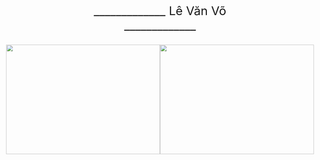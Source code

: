 <p style="text-align: center;font-size: 33px;">_____________ Lê Văn Võ _____________</p>
<div class="" style="display: flex; justify-content: center;">
    <img style="width: 420px; height: 300px;" src="https://cdn.brvn.vn/editor_news/2012/09/hinhanhdong2-ID367.gif">
    <img style="width: 420px; height: 300px;" src="https://cdn.brvn.vn/editor_news/2012/09/hinhanhdong7-ID367.gif">
</div>
